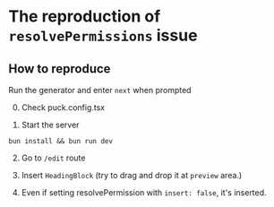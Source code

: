 # The reproduction of `resolvePermissions` issue

## How to reproduce

Run the generator and enter `next` when prompted

0. Check puck.config.tsx

1. Start the server

```
bun install && bun run dev
```

2. Go to `/edit` route

3. Insert `HeadingBlock` (try to drag and drop it at `preview` area.)

4. Even if setting resolvePermission with `insert: false`, it's inserted.
